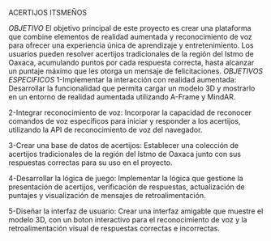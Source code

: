 ACERTIJOS ITSMEÑOS


*OBJETIVO*
El objetivo principal de este proyecto es crear una plataforma que combine elementos de realidad aumentada y reconocimiento de voz para ofrecer una experiencia única de aprendizaje y entretenimiento. Los usuarios pueden resolver acertijos tradicionales de la región del Istmo de Oaxaca, acumulando puntos por cada respuesta correcta, hasta alcanzar un puntaje máximo que les otorga un mensaje de felicitaciones.
*OBJETIVOS ESPECIFICOS*
1-Implementar la interacción con realidad aumentada:
Desarrollar la funcionalidad que permita cargar un modelo 3D y mostrarlo en un entorno de realidad aumentada utilizando A-Frame y MindAR.

2-Integrar reconocimiento de voz: 
Incorporar la capacidad de reconocer comandos de voz específicos para iniciar y responder a los acertijos, utilizando la API de reconocimiento de voz del navegador.

3-Crear una base de datos de acertijos: 
Establecer una colección de acertijos tradicionales de la región del Istmo de Oaxaca junto con sus respuestas correctas para su uso en el proyecto.

4-Desarrollar la lógica de juego: 
Implementar la lógica que gestione la presentación de acertijos, verificación de respuestas, actualización de puntajes y visualización de mensajes de retroalimentación.

5-Diseñar la interfaz de usuario: 
Crear una interfaz amigable que muestre el modelo 3D, con un boton interactivo para el reconocimiento de voz y la retroalimentación visual de respuestas correctas e incorrectas.







